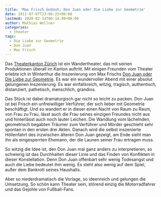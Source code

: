 ```yaml
---
title: 'Max Frisch &ndash; Don Juan oder Die Liebe zur Geometrie'
date: 2011-07-07T23:06:25+00:00
lastmod: 2020-02-14T00:14:09+00:00
author: Mathias Wellner
categories:
  - theater
tags:
  - Die Liebe zur Geometrie
  - Don Juan
  - Max Frisch
---
```

Das [Theaterkanton Zürich](http://www.theaterkantonzuerich.ch/web/) ist ein Wandertheater, das mit seinen Produktionen überall im Kanton auftritt. Mit einigen Freunden vom Theater erlebte ich in Winterthur die Inszenierung von Max Frischs [Don Juan oder Die Liebe zur Geometrie](http://de.wikipedia.org/wiki/Don_Juan_oder_Die_Liebe_zur_Geometrie). Es war ein wundervoller Abend mit einer absolut gelungenen Inszenierung. Es war einfallsreich, witzig, tragisch, authentisch, distanziert, pathetisch, menschlich, grandios. 

Das Stück ist dabei dramaturgisch gar nicht so leicht zu packen. Don Juan ist bei Frisch ein unfreiwilliger Verführer, der sich lieber mit Geometrie beschäftigt. Und so wandert er in dieser einen Nacht von Raum zu Raum, von Frau zu Frau, lässt auch die Frau seines einzigen Freundes nicht aus und hinterlässt auch noch lauter Leichen. Die Wandlung vom lächelnden, geometrisch begabten Träumer zum Verführer und Mörder geschieht sehr spontan in den ersten drei Akten. Danach wird die selbst inszenierte Höllenfahrt des inzwischen älteren Don Juan gezeigt, am Ende sieht man ihn als eingesperrten Ehemann, der die Launen seiner Frau ertragen muss. 

So witzig die Idee ist, den Don Juan mal ganz anders zu interpretieren, so schwierig ist das Durchhalten dieser Linie und das Finden von Konflikten in dieser Konstellation. Denn Don Juan offenbart sehr wenig Todesangst und auch die Liebe bedeutet ihm wenig. Es steht also wenig auf dem Spiel, außer dem Bankrott seines Haushalts. 

Aber so niederdramatisch die Vorlage, so ideenreich und gelungen die Umsetzung. So schön kann Theater sein, störend einzig die Motorradfahrer und das Gejohle von Fußball-Fans.